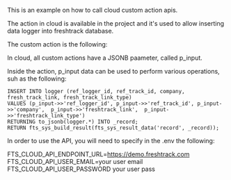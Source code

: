 This is an example on how to call cloud custom action apis.

The action in cloud is available in the project and it's used to allow inserting data logger into freshtrack database. 

The custom action is the following:


In cloud, all custom actions have a JSONB paameter, called p_input.

Inside the action, p_input data can be used to perform various operations, suh as the following:

    INSERT INTO logger (ref_logger_id, ref_track_id, company, fresh_track_link, fresh_track_link_type)
    VALUES (p_input->>'ref_logger_id', p_input->>'ref_track_id', p_input->>'company',  p_input->>'freshtrack_link',  p_input->>'freshtrack_link_type')
    RETURNING to_jsonb(logger.*) INTO _record;
    RETURN fts_sys_build_result(fts_sys_result_data('record', _record));


In order to use the API, you will need to specify in the .env the following:

FTS_CLOUD_API_ENDPOINT_URL=https://demo.freshtrack.com
FTS_CLOUD_API_USER_EMAIL=your user email
FTS_CLOUD_API_USER_PASSWORD your user pass
